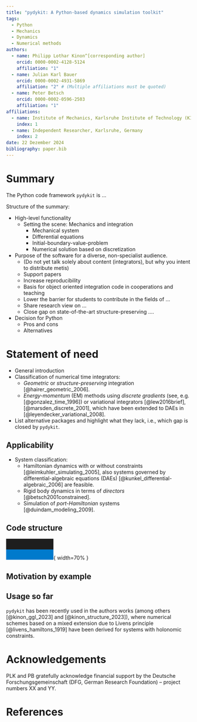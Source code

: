 ```yaml
---
title: "pydykit: A Python-based dynamics simulation toolkit"
tags:
  - Python
  - Mechanics
  - Dynamics
  - Numerical methods
authors:
  - name: Philipp Lothar Kinon^[corresponding author]
    orcid: 0000-0002-4128-5124
    affiliation: "1"
  - name: Julian Karl Bauer
    orcid: 0000-0002-4931-5869
    affiliation: "2" # (Multiple affiliations must be quoted)
  - name: Peter Betsch
    orcid: 0000-0002-0596-2503
    affiliation: "1"
affiliations:
  - name: Institute of Mechanics, Karlsruhe Institute of Technology (KIT), Karlsruhe, Germany
    index: 1
  - name: Independent Researcher, Karlsruhe, Germany
    index: 2
date: 22 Dezember 2024
bibliography: paper.bib
---
```


# Summary

The Python code framework `pydykit` is ...

Structure of the summary:

- High-level functionality
  - Setting the scene: Mechanics and integration
    - Mechanical system
    - Differential equations
    - Initial-boundary-value-problem
    - Numerical solution based on discretization
- Purpose of the software for a diverse, non-specialist audience.
  - (Do not yet talk solely about content (integrators), but why you intent to distribute metis)
  - Support papers
  - Increase reproducibility
  - Basis for object oriented integration code in cooperations and teaching
  - Lower the barrier for students to contribute in the fields of ...
  - Share research view on ...
  - Close gap on state-of-the-art structure-preserving ....
- Decision for Python
  - Pros and cons
  - Alternatives

# Statement of need

- General introduction
- Classification of numerical time integrators:
  - _Geometric_ or _structure-preserving_ integration [@hairer_geometric_2006].
  - _Energy-momentum_ (EM) methods using _discrete gradients_ (see, e.g. [@gonzalez_time_1996])
    or variational integrators [@lew2016brief], [@marsden_discrete_2001],
    which have been extended to DAEs in [@leyendecker_variational_2008].
- List alternative packages and highlight what they lack, i.e., which gap is closed by `pydykit`.

## Applicability

- System classification:
  - Hamiltonian dynamics with or without constraints [@leimkuhler_simulating_2005], also systems governed by differential-algebraic equations (DAEs) [@kunkel_differential-algebraic_2006] are feasible.
  - Rigid body dynamics in terms of _directors_ [@betsch2001constrained].
  - Simulation of _port-Hamiltonian_ systems [@duindam_modeling_2009].

## Code structure

![an image's alt text \label{fig:structure_image}](./figures/image.png){ width=70% }

## Motivation by example

## Usage so far

`pydykit` has been recently used in the authors works (among others [@kinon_ggl_2023] and [@kinon_structure_2023]),
where numerical schemes based on a mixed extension due to Livens principle [@livens_hamiltons_1919]
have been derived for systems with holonomic constraints.

# Acknowledgements

PLK and PB gratefully acknowledge financial support by the Deutsche Forschungsgemeinschaft (DFG, German Research Foundation) – project numbers XX and YY.

# References
